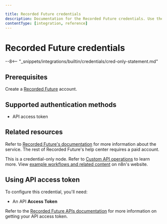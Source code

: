 ```yaml
---

title: Recorded Future credentials
description: Documentation for the Recorded Future credentials. Use these credentials to authenticate Recorded Future in n8n, a workflow automation platform.
contentType: [integration, reference]
---
```


# Recorded Future credentials

--8<-- "_snippets/integrations/builtin/credentials/cred-only-statement.md"

## Prerequisites

Create a [Recorded Future](https://www.recordedfuture.com) account.

## Supported authentication methods

- API access token

## Related resources

Refer to [Recorded Future's documentation](https://api.recordedfuture.com/index.html) for more information about the service. The rest of Recorded Future's help center requires a paid account.

This is a credential-only node. Refer to [Custom API operations](/integrations/custom-operations.md) to learn more. View [example workflows and related content](https://n8n.io/integrations/recorded-future/) on n8n's website.

## Using API access token

To configure this credential, you'll need:

- An API **Access Token**

Refer to the [Recorded Future APIs documentation](https://support.recordedfuture.com/hc/en-us/categories/16372120363539-Recorded-Future-APIs) for more information on getting your API access token.
